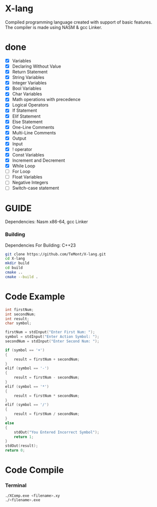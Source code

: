 # X-lang
Compiled programming language created with support of basic features.
The compiler is made using NASM & gcc Linker.

# done
- [X] Variables
- [X] Declaring Without Value
- [X] Return Statement
- [X] String Variables
- [X] Integer Variables
- [X] Bool Variables
- [X] Char Variables
- [X] Math operations with precedence
- [X] Logical Operators
- [X] If Statement
- [X] Elif Statement
- [X] Else Statement
- [X] One-Line Comments
- [X] Multi-Line Comments
- [X] Output
- [X] Input
- [X] ! operator
- [X] Const Variables
- [X] Increment and Decrement
- [X] While Loop
- [ ] For Loop
- [ ] Float Variables
- [ ] Negative Integers
- [ ] Switch-case statement

# GUIDE
Dependencies: Nasm x86-64, gcc Linker

### Building
Dependencies For Building: C++23
```bash
git clone https://github.com/TeMont/X-lang.git
cd X-lang
mkdir build
cd build
cmake ..
cmake --build .
```
# Code Example

```c
int firstNum;
int secondNum;
int result;
char symbol;

firstNum = stdInput("Enter First Num: ");
symbol = stdInput("Enter Action Symbol: ");
secondNum = stdInput("Enter Second Num: ");

if (symbol == '+')
{
    result = firstNum + secondNum;
}
elif (symbol == '-')
{
    result = firstNum - secondNum;
}
elif (symbol == '*')
{
    result = firstNum * secondNum;
}
elif (symbol == '/')
{
    result = firstNum / secondNum;
}
else
{
    stdOut("You Entered Incorrect Symbol");
    return 1;
}
stdOut(result);
return 0;
```

# Code Compile
### Terminal
```bash
./XComp.exe <filename>.xy
./<filename>.exe
```
